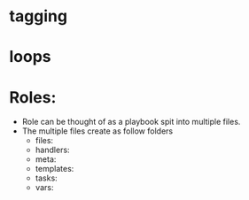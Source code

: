 # tagging

# loops

# Roles:

* Role can be thought of  as a playbook spit into multiple files.
* The multiple files create as follow folders
    * files: 
    * handlers: 
    * meta: 
    * templates: 
    * tasks: 
    * vars: 

